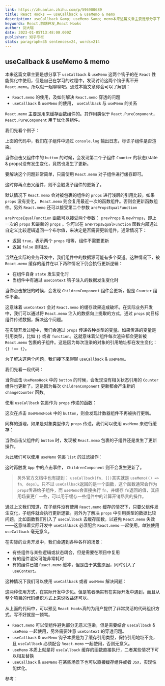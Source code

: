 ```yaml
---
link: https://zhuanlan.zhihu.com/p/596900689
title: React Hooks —— useCallback & useMemo & memo
description: useCallback &amp; useMemo &amp; memo本来这篇文章主要是想分享下 useCallback &amp; useMemo 这两个钩子的在 React 性能优化中使用，但是自己在学习的过程中，发现讨论这两个钩子离不开 React.memo。所以就一起…
keywords: React,前端开发,React Hooks
author: 剑大瑞
date: 2023-01-05T13:48:00.000Z
publisher: 知乎专栏
stats: paragraph=35 sentences=24, words=214
---
```

## useCallback & useMemo & memo

本来这篇文章主要是想分享下 `useCallback` & `useMemo` 这两个钩子的在 `React` 性能优化中使用，但是自己在学习的过程中，发现讨论这两个钩子离不开 `React.memo`。所以就一起聊聊吧。通过本篇文章你会可以了解到：

* `React.memo` 的使用，及如何解决 `React.memo` 穿透的问题
* `useCallback` & `useMemo` 的使用， `useCallback` 与 `useMemo` 的关系

`React.memo` 主要是用来缓存函数组件的。其作用类似于 `React.PureComponent`， `React.PureComponent` 用于优化类组件。

我们先看个例子：

上面的代码中，我们在子组件中通过 `console.log` 输出日志，标识子组件是否渲染。

当你点击父组件中的 `button` 的时候，会发现第二个子组件 `Counter` 的状态(state & props)没有发生变化，竟然也发生了更新。

要解决这个问题非常简单，只需使用 `React.memo` 对子组件进行缓存即可。

这时你再点击父组件，则不会触发子组件的更新了。

默认情况下 `React.memo` 会对被包裹的组件的 `props` 进行浅层的引用比较。如果 `props` 没有变化， `React.memo` 则会复用最近一次的函数组件。否则会更新函数组件。另外 `React.memo` 还可以接受第二个参数 `arePropsEqualFunction`

`arePropsEqualFunction` 函数可以接受两个参数： `prevProps` & `newProps`，即上一次的 `props` 和最新的 `props` 。你可以在 `arePropsEqualFunction` 函数内部通过自定义比较逻辑返回一个布尔值，来决定是否需要更新组件。通常情况下：

* 返回 `true`，表示两个 `props` 相等，组件不需要更新
* 返回 `false` 则相反。

当然在实际的业务开发中，我们组件中的数据源可能有多个渠道。这种情况下，被 `React.memo` 缓存的组件在以下两种情况下仍会执行更新逻辑：

* 在组件自身 `state` 发生变化时
* 当组件中有通过 `useContext` 钩子注入的数据发生变化时

当你点击按钮的时候，会发现 `ChildrenComponent` 组件会更新，但是 `Counter` 组件不会。

这意味着 `useContext` 会对 `React.memo` 的缓存效果造成破坏。在实际业务开发中，我们可以通过将 `React.memo` 注入的数据向上提取的方式，通过 `props` 向目标组件传递数据，解决这个问题。

在实际开发过程中，我们会通过 `props` 传递各种类型的变量。如果传递的变量是引用类型，比如 `{}` 或者 `function`。这就意味着父组件每次渲染都会更新被 `React.memo` 包裹的子组件。这是因为每次渲染的对象的引用地址都在发生变化： `{} !== {}`。

为了解决这两个问题，我们接下来聊聊 `useCallback` & `useMemo`。

我们先看一段代码：

当你点击 `UseMemoHook` 中的 `button` 的时候，会发现没有相关状态引用的 `Counter` 组件也更新了。这是因为每次 `ChildrenComponent` 更新都会产生新的 `changeCounter` 函数。

使用 `useCallback` 包裹作为 `props` 传递的函数：

这次在点击 `UseMemoHook` 中的 `button`，则会发现计数器组件不再被执行更新。

同样的道理，如果是对象类型作为 `props` 传递，我们可以使用 `useMemo` 来进行缓存：

当你点击父组件的 `button` 时，发现被 `React.memo` 包裹的子组件还是发生了更新操作。

为此我们可以使用 `useMemo` 包裹 `list` 的过滤操作：

这时再触发 `App` 中的点击事件， `ChildrenComponent` 则不会发生更新了。

> 另外官方文档中也有提到： `useCallback(fn, [])`其实就是 `useMemo(() => fn, deps)`。只不过 `useCallback`返回的是一个函数，这个函数通常会作为 `props`传递给子组件，而 `useMemo`会直接执行 `fn`，并缓存 `fn`返回的值，其应用场景更广一些，可以用于缓存一些组件中的计算开销昂贵的操作。

通过上文我们知道，在子组件没有使用 `React.memo` 缓存的情况下，只要父组件发生变化，子组件就会执行更新逻辑。另外为了解决 `props` 中引用类型的数据比较问题，比如函数我们引入了 `useCallback` 去缓存函数，以避免 `React.memo` 失效——这意味着实际开发中 `useCallback` 必须配合 `React.memo` 一起使用，单独使用 `useCallback` 毫无意义。

在实际的业务开发中，我们会遇到各种各样的场景：

* 有些组件与某些逻辑或状态耦合，但是需要在项目中复用
* 有的组件渲染可能非常耗时
* 有的组件已被 `React.memo` 缓冲，但是由于某些原因，同时引入了 `useContext`。

这种情况下我们可以使用 `useCallback` 或者 `useMemo` 解决问题：

这两种使用方式，在实际开发中少见。但是笔者确实有在实际开发中遇到，而且从整个项目的代码组织方式上来说收益还可以。

从上面的代码中，可以预见 `React Hooks`真的为用户提供了非常灵活的代码组织方式。写不好就是一顿骂。

* `React.memo` 可以使组件避免部分无意义渲染，但是需要结合 `useCallback` & `useMemo` 一起使用，另外需要注意 `useContext` 的穿透问题。
* `useCallback` & `useMemo` 钩子本质是为了缓存引用类型，保持引用地址不变，且 `useCallback` 必须配合 `React.memo` 一起使用，否则无意义。
* `useMemo` 本质上就是将 `useCallback` 缓存的函数直接执行，二者某些情况下可以相互替换
* `useCallback` & `useMemo` 在某些场景下也可以直接缓存组件或者 `JSX`，实现性能优化。

参考：
